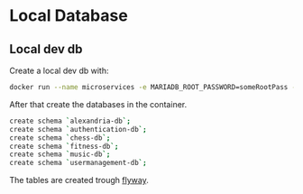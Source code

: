 # Local Database

## Local dev db
Create a local dev db with:
```Bash
docker run --name microservices -e MARIADB_ROOT_PASSWORD=someRootPass -p 3306:3306 -d mariadb:10.11
```

After that create the databases in the container.

```Bash
create schema `alexandria-db`;
create schema `authentication-db`;
create schema `chess-db`;
create schema `fitness-db`;
create schema `music-db`;
create schema `usermanagement-db`;
```

The tables are created trough [flyway](Flyway.md).